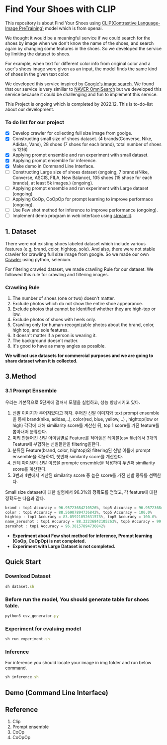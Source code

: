 # Find Your Shoes with CLIP

This repository is about Find Your Shoes using [CLIP(Contrastive Language-Image PreTraining)](https://github.com/openai/CLIP) model which is from openai. 

We thought it would be a meaningful service if we could search for the shoes by image when we don't know the name of the shoes, and search again by changing some features in the shoes. 
So we developed the service by limiting the dataset to shoes.

For example, when text for different color info from original color and a user's shoes image were given as an input, the model finds the same kind of shoes in the given text color.

We developed this service inspired by [Google's image search](https://images.google.com/). 
We found that our service is very similiar to [NAVER OmniSearch](https://www.youtube.com/watch?v=jfGpplvNFFs) but we developed this service because it could be challenging and fun to implement this service.

This Project is ongoing which is completed by 2022.12. This is to-do-list about our development.

### **To do list for our project**

- [x]  Develop crawler for collecting full size image from goolge.
- [x]  Constructing small size of shoes dataset. (4 brands(Converse, Nike, Adidas, Vans),  28 shoes (7 shoes for each brand), total number of shoes is 1216)
- [x]  Applying prompt ensemble and run experiment with small dataset.
- [x]  Applying prompt ensemble for inference.
- [x]  Make demo in Command Line Interface.
- [ ]  Constructing Large size of shoes dataset (ongoing, 7 brands(Nike, Converse, ASCIS, FILA, New Balance), 105 shoes (15 shose for each brands), at least 5k images.) (ongoing).
- [ ]  Applying prompt ensemble and run experiment with Large dataset (ongoing)
- [ ]  Applying CoOp, CoOpOp for prompt learning to improve performace (ongoing).
- [ ]  Use Few shot method for inference to improve performance (ongoing).
- [ ]  Implement demo program in web interface using [streamlit](https://streamlit.io/).

## 1. Dataset

There were not existing shoes labeled dataset which include various features (e.g, brand, color, hightop, sole). And also, there were not stable crawler for crawling full size image from google. So we made our own [Crawler](https://github.com/changhyeonnam/Google-Full-size-image-crawler) using python, selenium. 

For filtering crawled dataset, we made crawling Rule for our dataset. We followed this rule for crawling and filtering images. 

### Crawling Rule

1. The number of shoes (one or two) doesn't matter.
2. Exclude photos which do not show the entire shoe appearance.
3. Exclude photos that cannot be identified whether they are high-top or low.
4. Exclude photos of shoes with heels only.
5. Crawling only for human-recognizable photos about the brand, color, high top, and sole features.
6. It doesn't matter if a person is wearing it.
7.  The background doesn't matter.
8. It's good to have as many angles as possible.

**We will not use datasets for commercial purposes and we are going to share dataset when it is collected.**

## 3.Method

### 3.1 Prompt Ensemble

우리는 기본적으로  5단계에 걸쳐서 모델을 실험하고, 성능 향상시키고 있다. 

1. 신발 이미지가 주어져있다고 하자. 주어진 신발 이미지와 text prompt ensemble을 통해 brand(nike, adidas,..), color(red, blue, yellow, ..) , hightop(low or high)  각각에 대해 similiarity score를 계산한 뒤, top 1 score를 가진 feature를 뽑아내어 분류한다.
2. 미리 만들어진 신발 아이템별로 Feature를 적어놓은 테이블(csv file)에서 3개의 Feature에 부합하는 신발들만을 filtering을한다.  
3. 분류된 Feature(brand, color, hightop)와 filtering된 신발 이름에 prompt ensemble을 적용하여, 첫번째 similarity score를 계산한다. 
4. 전체 아이템의 신발 이름을 prompte ensemble을 적용하여 두번째 similiarity score를 계산한다.
5. 3번과 4번에서 계산된 similarity score 중 높은 score를 가진 신발 종류를 선택한다. 

Small size dataset에 대한 실험에서 96.3%의 정확도를 얻었고, 각 feature에 대한 정확도는 다음과 같다.

```jsx
brand : top1 Accuracy = 96.95723684210526%, top5 Accuracy = 96.95723684210526%
color : top1 Accuracy = 88.56907894736842%, top5 Accuracy = 100.0%
hightop : top1 Accuracy = 83.05921052631578%, top5 Accuracy = 100.0%
name_zeroshot : top1 Accuracy = 88.32236842105263%, top5 Accuracy = 99.91776315789474%
zeroshot : top1 Accuracy = 96.38157894736842%
```

- **Experiment about Few shot method for inference, Prompt learning (CoOp, CoOpOp) is not completed.**
- **Experiment with Large Dataset is not completed.**

## Quick Start

### Download Dataset

```jsx
sh dataset.sh
```

### Before run the model, You should generate table for shoes table.

```jsx
python3 csv_generator.py
```

### Experiment for evaluing model

```jsx
sh run_experiment.sh
```

### Inference

For inference you should locate your image in img folder and run below command.

```jsx
sh inference.sh
```

## Demo (Command Line Interface)

## Reference

1. Clip
2. Prompt ensemble
3. CoOp
4. CoOpOp
